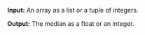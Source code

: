 **Input:** An array as a list or a tuple of integers. 

**Output:** The median as a float or an integer.
